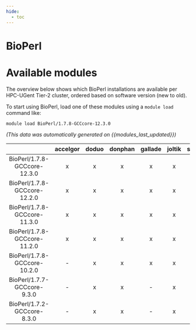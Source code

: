 ```yaml
---
hide:
  - toc
---
```


BioPerl
=======

# Available modules


The overview below shows which BioPerl installations are available per HPC-UGent Tier-2 cluster, ordered based on software version (new to old).

To start using BioPerl, load one of these modules using a `module load` command like:

```shell
module load BioPerl/1.7.8-GCCcore-12.3.0
```

*(This data was automatically generated on {{modules_last_updated}})*  

| |accelgor|doduo|donphan|gallade|joltik|shinx|skitty|
| :---: | :---: | :---: | :---: | :---: | :---: | :---: | :---: |
|BioPerl/1.7.8-GCCcore-12.3.0|x|x|x|x|x|x|x|
|BioPerl/1.7.8-GCCcore-12.2.0|x|x|x|x|x|x|x|
|BioPerl/1.7.8-GCCcore-11.3.0|x|x|x|x|x|-|x|
|BioPerl/1.7.8-GCCcore-11.2.0|x|x|x|x|x|-|x|
|BioPerl/1.7.8-GCCcore-10.2.0|-|x|x|x|x|-|x|
|BioPerl/1.7.7-GCCcore-9.3.0|-|x|x|-|x|-|x|
|BioPerl/1.7.2-GCCcore-8.3.0|-|x|x|-|x|-|x|
